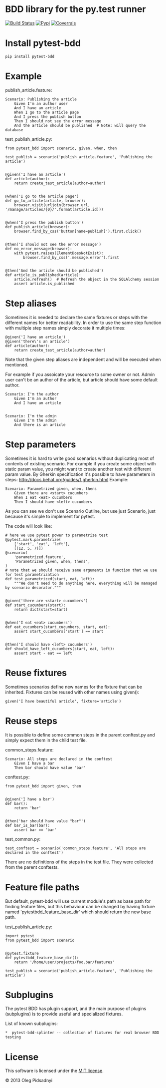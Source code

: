 BDD library for the py.test runner
==================================

[![Build Status](https://api.travis-ci.org/olegpidsadnyi/pytest-bdd.png)](https://travis-ci.org/olegpidsadnyi/pytest-bdd)
[![Pypi](https://pypip.in/v/pytest-bdd/badge.png)](https://crate.io/packages/pytest-bdd/)
[![Coverrals](https://coveralls.io/repos/olegpidsadnyi/pytest-bdd/badge.png?branch=master)](https://coveralls.io/r/olegpidsadnyi/pytest-bdd)


Install pytest-bdd
=================

    pip install pytest-bdd


Example
=======

publish_article.feature:

    Scenario: Publishing the article
        Given I'm an author user
        And I have an article
        When I go to the article page
        And I press the publish button
        Then I should not see the error message
        And the article should be published  # Note: will query the database


test_publish_article.py:

    from pytest_bdd import scenario, given, when, then

    test_publish = scenario('publish_article.feature', 'Publishing the article')


    @given('I have an article')
    def article(author):
        return create_test_article(author=author)


    @when('I go to the article page')
    def go_to_article(article, browser):
        browser.visit(urljoin(browser.url, '/manage/articles/{0}/'.format(article.id)))


    @when('I press the publish button')
    def publish_article(browser):
        browser.find_by_css('button[name=publish]').first.click()


    @then('I should not see the error message')
    def no_error_message(browser):
        with pytest.raises(ElementDoesNotExist):
            browser.find_by_css('.message.error').first


    @then('And the article should be published')
    def article_is_published(article):
        article.refresh()  # Refresh the object in the SQLAlchemy session
        assert article.is_published


Step aliases
============

Sometimes it is needed to declare the same fixtures or steps with the different names
for better readability.
In order to use the same step function with multiple step names simply
decorate it multiple times:


    @given('I have an article')
    @given('there\'s an article')
    def article(author):
        return create_test_article(author=author)

Note that the given step aliases are independent and will be executed when mentioned.

For example if you assoicate your resource to some owner or not. Admin user can't be an
author of the article, but article should have some default author.

    Scenario: I'm the author
        Given I'm an author
        And I have an article


    Scenario: I'm the admin
        Given I'm the admin
        And there is an article


Step parameters
===============

Sometimes it is hard to write good scenarios without duplicating most of contents of existing scenario.
For example if you create some object with static param value, you might want to create another test with
different param value. 
By Gherkin specification it's possible to have parameters in steps: http://docs.behat.org/guides/1.gherkin.html
Example:

    Scenario: Parametrized given, when, thens
        Given there are <start> cucumbers
        When I eat <eat> cucumbers
        Then I should have <left> cucumbers

As you can see we don't use Scenario Outline, but use just Scenario, just because it's simple to implement for pytest.


The code will look like:

    # here we use pytest power to parametrize test
    @pytest.mark.parametrize(
        ['start', 'eat', 'left'],
        [(12, 5, 7)])
    @scenario(
        'parametrized.feature',
        'Parametrized given, when, thens',
    )
    # note that we should receive same arguments in function that we use for test parametrization
    def test_parametrized(start, eat, left):
        """We don't need to do anything here, everything will be managed by scenario decorator."""


    @given('there are <start> cucumbers')
    def start_cucumbers(start):
        return dict(start=start)


    @when('I eat <eat> cucumbers')
    def eat_cucumbers(start_cucumbers, start, eat):
        assert start_cucumbers['start'] == start


    @then('I should have <left> cucumbers')
    def should_have_left_cucumbers(start, eat, left):
        assert start - eat == left



Reuse fixtures
================

Sometimes scenarios define new names for the fixture that can be inherited.
Fixtures can be reused with other names using given():

    given('I have beautiful article', fixture='article')


Reuse steps
===========

It is possible to define some common steps in the parent conftest.py and simply
expect them in the child test file.

common_steps.feature:

    Scenario: All steps are declared in the conftest
        Given I have a bar
        Then bar should have value "bar"


conftest.py:

    from pytest_bdd import given, then


    @given('I have a bar')
    def bar():
        return 'bar'


    @then('bar should have value "bar"')
    def bar_is_bar(bar):
        assert bar == 'bar'

test_common.py:

    test_conftest = scenario('common_steps.feature', 'All steps are declared in the conftest')


There are no definitions of the steps in the test file. They were collected from the parent
conftests.


Feature file paths
==================

But default, pytest-bdd will use current module's path as base path for finding feature files, but this behaviour can
be changed by having fixture named 'pytestbdd_feature_base_dir' which should return the new base path.

test_publish_article.py:

    import pytest
    from pytest_bdd import scenario


    @pytest.fixture
    def pytestbdd_feature_base_dir():
        return '/home/user/projects/foo.bar/features'

    test_publish = scenario('publish_article.feature', 'Publishing the article')


Subplugins
==========

The pytest BDD has plugin support, and the main purpose of plugins (subplugins) is to provide useful and specialized
fixtures.

List of known subplugins:

    *  pytest-bdd-splinter -- collection of fixtures for real browser BDD testing


License
=======

This software is licensed under the [MIT license](http://en.wikipedia.org/wiki/MIT_License>).

© 2013 Oleg Pidsadnyi